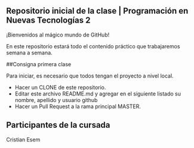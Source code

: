 ## Repositorio inicial de la clase | Programación en Nuevas Tecnologías 2

¡Bienvenidos al mágico mundo de GitHub! 

En este repositorio estará todo el contenido práctico que trabajaremos semana a semana.

##Consigna primera clase

Para iniciar, es necesario que todos tengan el proyecto a nivel local.

- Hacer un CLONE de este repositorio.
- Editar este archivo README.md y agregar en el siguiente listado su nombre, apellido y usuario github
- Hacer un Pull Request a la rama principal MASTER.

## Participantes de la cursada
Cristian Esem
